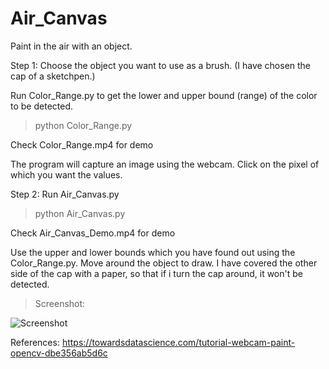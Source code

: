 # Air_Canvas

Paint in the air with an object.

Step 1:
Choose the object you want to use as a brush. (I have chosen the cap of a sketchpen.)

Run Color_Range.py to get the lower and upper bound (range) of the color to be detected.
> python Color_Range.py

Check Color_Range.mp4 for demo

The program will capture an image using the webcam. Click on the pixel of which you want the values.


Step 2:
Run Air_Canvas.py
> python Air_Canvas.py

Check Air_Canvas_Demo.mp4 for demo

Use the upper and lower bounds which you have found out using the Color_Range.py.
Move around the object to draw. I have covered the other side of the cap with a paper, so that if i turn the cap around, it won't be detected.


> Screenshot:

![Screenshot](https://github.com/SamruddhiPadture/Air_Canvas/blob/master/SS.JPG)

References: https://towardsdatascience.com/tutorial-webcam-paint-opencv-dbe356ab5d6c


